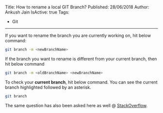 Title: How to rename a local GIT Branch?
Published: 28/06/2018
Author: Ankush Jain
IsActive: true
Tags:
  - Git
---
If you want to rename the branch you are currently working on, hit below command:

```bash
git branch -m <newBranchName>
```

If the branch you want to rename is different from your current branch, then hit below command

```bash
git branch -m <oldBranchName> <newBranchName>
```

To check your **current branch**, hit below command. You can see the current branch highlighted followed by an asterisk.

```bash
git branch
```

The same question has also been asked here as well @ [StackOverflow](https://stackoverflow.com/questions/6591213/how-do-i-rename-a-local-git-branch).

                